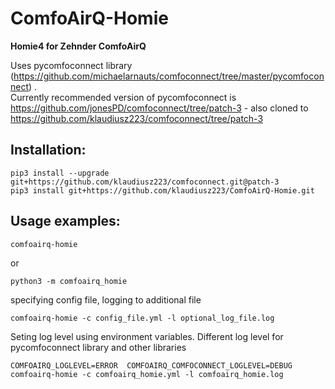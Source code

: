 # ComfoAirQ-Homie
**Homie4 for Zehnder ComfoAirQ**

Uses pycomfoconnect library (https://github.com/michaelarnauts/comfoconnect/tree/master/pycomfoconnect) .<br/>
Currently recommended version of pycomfoconnect is https://github.com/jonesPD/comfoconnect/tree/patch-3 - also cloned to https://github.com/klaudiusz223/comfoconnect/tree/patch-3

## Installation:

```
pip3 install --upgrade git+https://github.com/klaudiusz223/comfoconnect.git@patch-3
pip3 install git+https://github.com/klaudiusz223/ComfoAirQ-Homie.git
```

## Usage examples:


```
comfoairq-homie
```
or
```
python3 -m comfoairq_homie
```

specifying config file, logging to additional file 

```
comfoairq-homie -c config_file.yml -l optional_log_file.log
```


Seting log level using environment variables. Different log level for pycomfoconnect library and other libraries 
```
COMFOAIRQ_LOGLEVEL=ERROR  COMFOAIRQ_COMFOCONNECT_LOGLEVEL=DEBUG comfoairq-homie -c comfoairq_homie.yml -l comfoairq_homie.log
```
